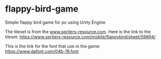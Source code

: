 # flappy-bird-game
Simple flappy bird game for pc using Unity Engine

The tileset is from the www.spriters-resource.com. 
Here is the link to the tileset: https://www.spriters-resource.com/mobile/flappybird/sheet/59894/

This is the link for the font that use in the game: https://www.dafont.com/04b-19.font

